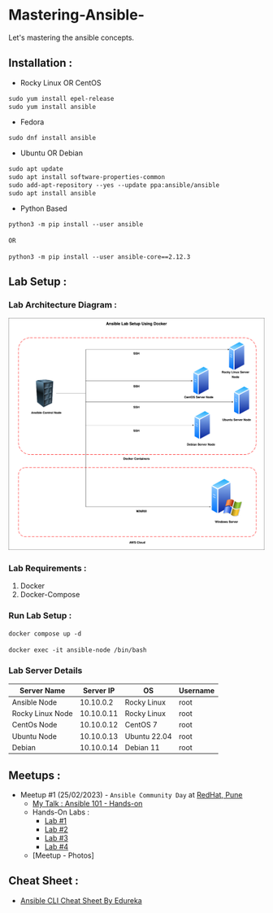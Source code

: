 # Mastering-Ansible-
Let's mastering the ansible concepts.

## Installation :

* Rocky Linux OR CentOS

```
sudo yum install epel-release
sudo yum install ansible
```

* Fedora 

```
sudo dnf install ansible
```

* Ubuntu OR Debian

```
sudo apt update
sudo apt install software-properties-common
sudo add-apt-repository --yes --update ppa:ansible/ansible
sudo apt install ansible
```

* Python Based  

```
python3 -m pip install --user ansible

OR 

python3 -m pip install --user ansible-core==2.12.3
```

## Lab Setup :

### Lab Architecture Diagram :

![Lab Architecture Diagram](./photos/Ansible-Lab-Setup-Using-Docker.png)

### Lab Requirements :

1. Docker 
2. Docker-Compose

### Run Lab Setup :

```
docker compose up -d 

docker exec -it ansible-node /bin/bash
```

### Lab Server Details

| Server Name      | Server IP  | OS           | Username |
|------------------|------------|--------------|----------|
| Ansible Node     | 10.10.0.2  | Rocky Linux  | root     |
| Rocky Linux Node | 10.10.0.11 | Rocky Linux  | root     |
| CentOs Node      | 10.10.0.12 | CentOS 7     | root     |
| Ubuntu Node      | 10.10.0.13 | Ubuntu 22.04 | root     |
| Debian           | 10.10.0.14 | Debian 11    | root     |

## Meetups :

* Meetup #1 (25/02/2023) - `Ansible Community Day` at [RedHat, Pune](https://www.redhat.com/en)
    * [My Talk : Ansible 101 - Hands-on]()
    * Hands-On Labs :
        * [Lab #1](./labs/lab-1.md)
        * [Lab #2](./labs/)
        * [Lab #3](./labs/)
        * [Lab #4](./labs/)
    * [Meetup - Photos]

## Cheat Sheet :

* [Ansible CLI Cheat Sheet By Edureka](./cheatsheets/Ansible-Cheat_Sheet_Edureka.png)